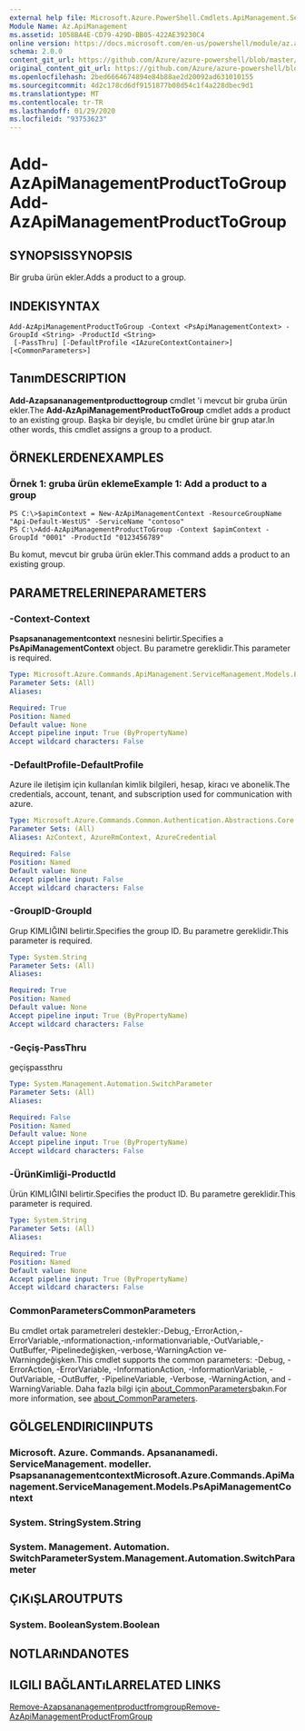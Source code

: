 ```yaml
---
external help file: Microsoft.Azure.PowerShell.Cmdlets.ApiManagement.ServiceManagement.dll-Help.xml
Module Name: Az.ApiManagement
ms.assetid: 1058BA4E-CD79-429D-BB05-422AE39230C4
online version: https://docs.microsoft.com/en-us/powershell/module/az.apimanagement/add-azapimanagementproducttogroup
schema: 2.0.0
content_git_url: https://github.com/Azure/azure-powershell/blob/master/src/ApiManagement/ApiManagement/help/Add-AzApiManagementProductToGroup.md
original_content_git_url: https://github.com/Azure/azure-powershell/blob/master/src/ApiManagement/ApiManagement/help/Add-AzApiManagementProductToGroup.md
ms.openlocfilehash: 2bed6664674894e84b88ae2d20092ad631010155
ms.sourcegitcommit: 4d2c178cd6df9151877b08d54c1f4a228dbec9d1
ms.translationtype: MT
ms.contentlocale: tr-TR
ms.lasthandoff: 01/29/2020
ms.locfileid: "93753623"
---
```

# <span data-ttu-id="c1ff5-101">Add-AzApiManagementProductToGroup</span><span class="sxs-lookup"><span data-stu-id="c1ff5-101">Add-AzApiManagementProductToGroup</span></span>

## <span data-ttu-id="c1ff5-102">SYNOPSIS</span><span class="sxs-lookup"><span data-stu-id="c1ff5-102">SYNOPSIS</span></span>
<span data-ttu-id="c1ff5-103">Bir gruba ürün ekler.</span><span class="sxs-lookup"><span data-stu-id="c1ff5-103">Adds a product to a group.</span></span>

## <span data-ttu-id="c1ff5-104">INDEKI</span><span class="sxs-lookup"><span data-stu-id="c1ff5-104">SYNTAX</span></span>

```
Add-AzApiManagementProductToGroup -Context <PsApiManagementContext> -GroupId <String> -ProductId <String>
 [-PassThru] [-DefaultProfile <IAzureContextContainer>] [<CommonParameters>]
```

## <span data-ttu-id="c1ff5-105">Tanım</span><span class="sxs-lookup"><span data-stu-id="c1ff5-105">DESCRIPTION</span></span>
<span data-ttu-id="c1ff5-106">**Add-Azapsananagementproducttogroup** cmdlet 'i mevcut bir gruba ürün ekler.</span><span class="sxs-lookup"><span data-stu-id="c1ff5-106">The **Add-AzApiManagementProductToGroup** cmdlet adds a product to an existing group.</span></span>
<span data-ttu-id="c1ff5-107">Başka bir deyişle, bu cmdlet ürüne bir grup atar.</span><span class="sxs-lookup"><span data-stu-id="c1ff5-107">In other words, this cmdlet assigns a group to a product.</span></span>

## <span data-ttu-id="c1ff5-108">ÖRNEKLERDEN</span><span class="sxs-lookup"><span data-stu-id="c1ff5-108">EXAMPLES</span></span>

### <span data-ttu-id="c1ff5-109">Örnek 1: gruba ürün ekleme</span><span class="sxs-lookup"><span data-stu-id="c1ff5-109">Example 1: Add a product to a group</span></span>
```
PS C:\>$apimContext = New-AzApiManagementContext -ResourceGroupName "Api-Default-WestUS" -ServiceName "contoso"
PS C:\>Add-AzApiManagementProductToGroup -Context $apimContext -GroupId "0001" -ProductId "0123456789"
```

<span data-ttu-id="c1ff5-110">Bu komut, mevcut bir gruba ürün ekler.</span><span class="sxs-lookup"><span data-stu-id="c1ff5-110">This command adds a product to an existing group.</span></span>

## <span data-ttu-id="c1ff5-111">PARAMETRELERINE</span><span class="sxs-lookup"><span data-stu-id="c1ff5-111">PARAMETERS</span></span>

### <span data-ttu-id="c1ff5-112">-Context</span><span class="sxs-lookup"><span data-stu-id="c1ff5-112">-Context</span></span>
<span data-ttu-id="c1ff5-113">**Psapsananagementcontext** nesnesini belirtir.</span><span class="sxs-lookup"><span data-stu-id="c1ff5-113">Specifies a **PsApiManagementContext** object.</span></span>
<span data-ttu-id="c1ff5-114">Bu parametre gereklidir.</span><span class="sxs-lookup"><span data-stu-id="c1ff5-114">This parameter is required.</span></span>

```yaml
Type: Microsoft.Azure.Commands.ApiManagement.ServiceManagement.Models.PsApiManagementContext
Parameter Sets: (All)
Aliases:

Required: True
Position: Named
Default value: None
Accept pipeline input: True (ByPropertyName)
Accept wildcard characters: False
```

### <span data-ttu-id="c1ff5-115">-DefaultProfile</span><span class="sxs-lookup"><span data-stu-id="c1ff5-115">-DefaultProfile</span></span>
<span data-ttu-id="c1ff5-116">Azure ile iletişim için kullanılan kimlik bilgileri, hesap, kiracı ve abonelik.</span><span class="sxs-lookup"><span data-stu-id="c1ff5-116">The credentials, account, tenant, and subscription used for communication with azure.</span></span>

```yaml
Type: Microsoft.Azure.Commands.Common.Authentication.Abstractions.Core.IAzureContextContainer
Parameter Sets: (All)
Aliases: AzContext, AzureRmContext, AzureCredential

Required: False
Position: Named
Default value: None
Accept pipeline input: False
Accept wildcard characters: False
```

### <span data-ttu-id="c1ff5-117">-GroupID</span><span class="sxs-lookup"><span data-stu-id="c1ff5-117">-GroupId</span></span>
<span data-ttu-id="c1ff5-118">Grup KIMLIĞINI belirtir.</span><span class="sxs-lookup"><span data-stu-id="c1ff5-118">Specifies the group ID.</span></span>
<span data-ttu-id="c1ff5-119">Bu parametre gereklidir.</span><span class="sxs-lookup"><span data-stu-id="c1ff5-119">This parameter is required.</span></span>

```yaml
Type: System.String
Parameter Sets: (All)
Aliases:

Required: True
Position: Named
Default value: None
Accept pipeline input: True (ByPropertyName)
Accept wildcard characters: False
```

### <span data-ttu-id="c1ff5-120">-Geçiş</span><span class="sxs-lookup"><span data-stu-id="c1ff5-120">-PassThru</span></span>
<span data-ttu-id="c1ff5-121">geçiş</span><span class="sxs-lookup"><span data-stu-id="c1ff5-121">passthru</span></span>

```yaml
Type: System.Management.Automation.SwitchParameter
Parameter Sets: (All)
Aliases:

Required: False
Position: Named
Default value: None
Accept pipeline input: True (ByPropertyName)
Accept wildcard characters: False
```

### <span data-ttu-id="c1ff5-122">-ÜrünKimliği</span><span class="sxs-lookup"><span data-stu-id="c1ff5-122">-ProductId</span></span>
<span data-ttu-id="c1ff5-123">Ürün KIMLIĞINI belirtir.</span><span class="sxs-lookup"><span data-stu-id="c1ff5-123">Specifies the product ID.</span></span>
<span data-ttu-id="c1ff5-124">Bu parametre gereklidir.</span><span class="sxs-lookup"><span data-stu-id="c1ff5-124">This parameter is required.</span></span>

```yaml
Type: System.String
Parameter Sets: (All)
Aliases:

Required: True
Position: Named
Default value: None
Accept pipeline input: True (ByPropertyName)
Accept wildcard characters: False
```

### <span data-ttu-id="c1ff5-125">CommonParameters</span><span class="sxs-lookup"><span data-stu-id="c1ff5-125">CommonParameters</span></span>
<span data-ttu-id="c1ff5-126">Bu cmdlet ortak parametreleri destekler:-Debug,-ErrorAction,-ErrorVariable,-ınformationaction,-ınformationvariable,-OutVariable,-OutBuffer,-Pipelinedeğişken,-verbose,-WarningAction ve-Warningdeğişken.</span><span class="sxs-lookup"><span data-stu-id="c1ff5-126">This cmdlet supports the common parameters: -Debug, -ErrorAction, -ErrorVariable, -InformationAction, -InformationVariable, -OutVariable, -OutBuffer, -PipelineVariable, -Verbose, -WarningAction, and -WarningVariable.</span></span> <span data-ttu-id="c1ff5-127">Daha fazla bilgi için [about_CommonParameters](https://go.microsoft.com/fwlink/?LinkID=113216)bakın.</span><span class="sxs-lookup"><span data-stu-id="c1ff5-127">For more information, see [about_CommonParameters](https://go.microsoft.com/fwlink/?LinkID=113216).</span></span>

## <span data-ttu-id="c1ff5-128">GÖLGELENDIRICI</span><span class="sxs-lookup"><span data-stu-id="c1ff5-128">INPUTS</span></span>

### <span data-ttu-id="c1ff5-129">Microsoft. Azure. Commands. Apsananamedi. ServiceManagement. modeller. Psapsananagementcontext</span><span class="sxs-lookup"><span data-stu-id="c1ff5-129">Microsoft.Azure.Commands.ApiManagement.ServiceManagement.Models.PsApiManagementContext</span></span>

### <span data-ttu-id="c1ff5-130">System. String</span><span class="sxs-lookup"><span data-stu-id="c1ff5-130">System.String</span></span>

### <span data-ttu-id="c1ff5-131">System. Management. Automation. SwitchParameter</span><span class="sxs-lookup"><span data-stu-id="c1ff5-131">System.Management.Automation.SwitchParameter</span></span>

## <span data-ttu-id="c1ff5-132">ÇıKıŞLAR</span><span class="sxs-lookup"><span data-stu-id="c1ff5-132">OUTPUTS</span></span>

### <span data-ttu-id="c1ff5-133">System. Boolean</span><span class="sxs-lookup"><span data-stu-id="c1ff5-133">System.Boolean</span></span>

## <span data-ttu-id="c1ff5-134">NOTLARıNDA</span><span class="sxs-lookup"><span data-stu-id="c1ff5-134">NOTES</span></span>

## <span data-ttu-id="c1ff5-135">ILGILI BAĞLANTıLAR</span><span class="sxs-lookup"><span data-stu-id="c1ff5-135">RELATED LINKS</span></span>

[<span data-ttu-id="c1ff5-136">Remove-Azapsananagementproductfromgroup</span><span class="sxs-lookup"><span data-stu-id="c1ff5-136">Remove-AzApiManagementProductFromGroup</span></span>](./Remove-AzApiManagementProductFromGroup.md)


